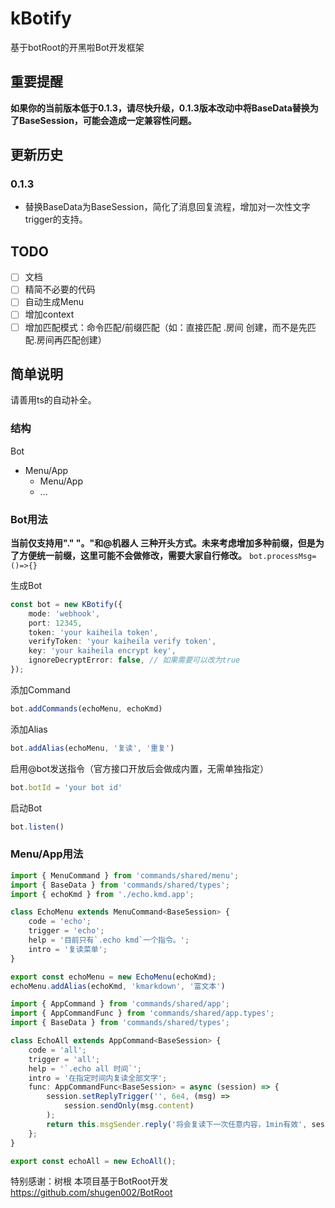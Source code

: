 # kBotify
基于botRoot的开黑啦Bot开发框架

## 重要提醒
**如果你的当前版本低于0.1.3，请尽快升级，0.1.3版本改动中将BaseData替换为了BaseSession，可能会造成一定兼容性问题。**

## 更新历史
### 0.1.3
- 替换BaseData为BaseSession，简化了消息回复流程，增加对一次性文字trigger的支持。

## TODO
- [ ] 文档
- [ ] 精简不必要的代码
- [ ] 自动生成Menu
- [ ] 增加context
- [ ] 增加匹配模式：命令匹配/前缀匹配（如：直接匹配 .房间 创建，而不是先匹配.房间再匹配创建）

## 简单说明
请善用ts的自动补全。
### 结构
Bot
- Menu/App
  - Menu/App
  - ...

### Bot用法

**当前仅支持用"." "。"和@机器人 三种开头方式。未来考虑增加多种前缀，但是为了方便统一前缀，这里可能不会做修改，需要大家自行修改。**
`bot.processMsg=()=>{}`

生成Bot
```ts
const bot = new KBotify({
    mode: 'webhook',
    port: 12345,
    token: 'your kaiheila token',
    verifyToken: 'your kaiheila verify token',
    key: 'your kaiheila encrypt key',
    ignoreDecryptError: false, // 如果需要可以改为true
});
```

添加Command
```ts
bot.addCommands(echoMenu, echoKmd)
```

添加Alias
```ts
bot.addAlias(echoMenu, '复读', '重复')
```

启用@bot发送指令（官方接口开放后会做成内置，无需单独指定）
```ts
bot.botId = 'your bot id'
```

启动Bot
```ts
bot.listen()
```

### Menu/App用法

```ts
import { MenuCommand } from 'commands/shared/menu';
import { BaseData } from 'commands/shared/types';
import { echoKmd } from './echo.kmd.app';

class EchoMenu extends MenuCommand<BaseSession> {
    code = 'echo';
    trigger = 'echo';
    help = '目前只有`.echo kmd`一个指令。';
    intro = '复读菜单';
}

export const echoMenu = new EchoMenu(echoKmd);
echoMenu.addAlias(echoKmd, 'kmarkdown', '富文本')
```

```ts
import { AppCommand } from 'commands/shared/app';
import { AppCommandFunc } from 'commands/shared/app.types';
import { BaseData } from 'commands/shared/types';

class EchoAll extends AppCommand<BaseSession> {
    code = 'all';
    trigger = 'all';
    help = '`.echo all 时间`';
    intro = '在指定时间内复读全部文字';
    func: AppCommandFunc<BaseSession> = async (session) => {
        session.setReplyTrigger('', 6e4, (msg) =>
            session.sendOnly(msg.content)
        );
        return this.msgSender.reply('将会复读下一次任意内容，1min有效', session);
    };
}

export const echoAll = new EchoAll();
```

特别感谢：树根
本项目基于BotRoot开发
https://github.com/shugen002/BotRoot